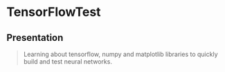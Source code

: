 # TensorFlowTest

## Presentation

>Learning about tensorflow, numpy and matplotlib libraries to quickly build and test neural networks.

